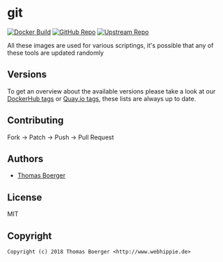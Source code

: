 # git

[![Docker Build](https://github.com/toolhippie/git/workflows/docker/badge.svg)](https://github.com/toolhippie/git/actions?query=workflow%3Adocker) [![GitHub Repo](https://img.shields.io/badge/github-repo-yellowgreen)](https://github.com/toolhippie/git) [![Upstream Repo](https://img.shields.io/badge/upstream-repo-yellow)](https://github.com/git/git)

All these images are used for various scriptings, it's possible that any of
these tools are updated randomly

## Versions

To get an overview about the available versions please take a look at our
[DockerHub tags][dockerhub] or [Quay.io tags][quayio], these lists are always up
to date.

## Contributing

Fork -> Patch -> Push -> Pull Request

## Authors

*  [Thomas Boerger](https://github.com/tboerger)

## License

MIT

## Copyright

```console
Copyright (c) 2018 Thomas Boerger <http://www.webhippie.de>
```

[dockerhub]: https://hub.docker.com/r/toolhippie/git/tags/
[quayio]: https://quay.io/repository/toolhippie/git?tab=tags
